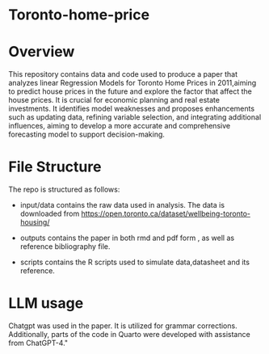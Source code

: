 # Toronto-home-price

# Overview
This repository contains data and code used to produce a paper that analyzes linear Regression Models for Toronto Home Prices in 2011,aiming to predict house prices in the future and explore the factor that affect the house prices. It is crucial for economic planning and real estate investments. It identifies model weaknesses and proposes enhancements such as updating data, refining variable selection, and integrating additional influences, aiming to develop a more accurate and comprehensive forecasting model to support decision-making.

# File Structure
The repo is structured as follows:

- input/data contains the raw data used in analysis. 
The data is downloaded from https://open.toronto.ca/dataset/wellbeing-toronto-housing/

- outputs contains the paper in both rmd and pdf form , as well as reference bibliography file.
  
- scripts contains the R scripts used to simulate data,datasheet and its reference.

# LLM usage
Chatgpt was used in the paper. It is utilized for grammar corrections. Additionally, parts of the code in Quarto were developed with assistance from ChatGPT-4."


